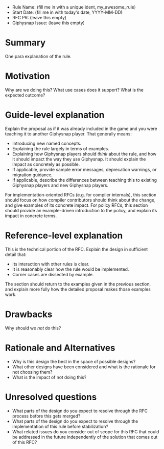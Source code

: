 - Rule Name: (fill me in with a unique ident, my_awesome_rule)
- Start Date: (fill me in with today's date, YYYY-MM-DD)
- RFC PR: (leave this empty)
- Giphysnap Issue: (leave this empty)

# Summary
[summary]: #summary

One para explanation of the rule.

# Motivation
[motivation]: #motivation

Why are we doing this? What use cases does it support? What is the expected outcome?

# Guide-level explanation
[guide-level-explanation]: #guide-level-explanation

Explain the proposal as if it was already included in the game and you were teaching it to another Giphysnap player. That generally means:

- Introducing new named concepts.
- Explaining the rule largely in terms of examples.
- Explaining how Giphysnap players should *think* about the rule, and how it should impact the way they use Giphysnap. It should explain the impact as concretely as possible.
- If applicable, provide sample error messages, deprecation warnings, or migration guidance.
- If applicable, describe the differences between teaching this to existing Giphysnap players and new Giphysnap players.

For implementation-oriented RFCs (e.g. for compiler internals), this section should focus on how compiler contributors should think about the change, and give examples of its concrete impact. For policy RFCs, this section should provide an example-driven introduction to the policy, and explain its impact in concrete terms.

# Reference-level explanation
[reference-level-explanation]: #reference-level-explanation

This is the technical portion of the RFC. Explain the design in sufficient detail that:

- Its interaction with other rules is clear.
- It is reasonably clear how the rule would be implemented.
- Corner cases are dissected by example.

The section should return to the examples given in the previous section, and explain more fully how the detailed proposal makes those examples work.

# Drawbacks
[drawbacks]: #drawbacks

Why should we *not* do this?

# Rationale and Alternatives
[alternatives]: #alternatives

- Why is this design the best in the space of possible designs?
- What other designs have been considered and what is the rationale for not choosing them?
- What is the impact of not doing this?

# Unresolved questions
[unresolved]: #unresolved-questions

- What parts of the design do you expect to resolve through the RFC process before this gets merged?
- What parts of the design do you expect to resolve through the implementation of this rule before stabilization?
- What related issues do you consider out of scope for this RFC that could be addressed in the future independently of the solution that comes out of this RFC?
